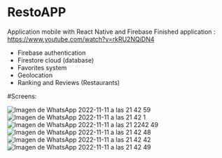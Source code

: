# RestoAPP
Application mobile with React Native and Firebase
Finished application : https://www.youtube.com/watch?v=rkRU2NQiDN4

- Firebase authentication
- Firestore cloud (database)
- Favorites system
- Geolocation
- Ranking and Reviews (Restaurants)

#Screens:

![Imagen de WhatsApp 2022-11-11 a las 21 42 59](https://user-images.githubusercontent.com/93667112/201448231-af4b0550-cab1-4363-8dcb-95dc435e28d2.jpg)
![Imagen de WhatsApp 2022-11-11 a las 21 42 1](https://user-images.githubusercontent.com/93667112/201448232-a8b6603e-5c20-4195-b227-1b938f9ebdb4.jpg)
![Imagen de WhatsApp 2022-11-11 a las 21 2242 49](https://user-images.githubusercontent.com/93667112/201448234-05897832-aa3e-4f73-84de-1a3b9ba1c4ff.jpg)
![Imagen de WhatsApp 2022-11-11 a las 21 42 48](https://user-images.githubusercontent.com/93667112/201448238-ad7f3e85-c713-45a3-a38b-13a9b1d78479.jpg)
![Imagen de WhatsApp 2022-11-11 a las 21 42 42](https://user-images.githubusercontent.com/93667112/201448239-8516bcff-8439-4e03-b839-9d5d9336e3c5.jpg)
![Imagen de WhatsApp 2022-11-11 a las 21 42 49](https://user-images.githubusercontent.com/93667112/201448242-96c45913-3fdb-4e9f-9706-2983dc7842dc.jpg)
